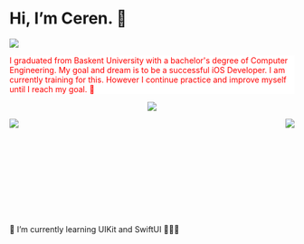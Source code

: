 # Hi, I’m Ceren. :wave:

![](https://media.giphy.com/media/o0vwzuFwCGAFO/giphy.gif)

<p style="color:red; background-color:white"> I graduated from Baskent University with a bachelor's degree of Computer Engineering. My goal and dream is to be a successful iOS Developer. I am currently training for this. However I continue practice and improve myself until I reach my goal. 💪 </p>

<p align="center">
  <a>
    <img align= "center" src="https://github-readme-streak-stats.herokuapp.com/?user=cerennnnn&theme=tokyonight&hide_border=true"/>
  </a>
</p>


<p align="center">
  <a>
 <img align="right" src="https://github-readme-stats.vercel.app/api/top-langs/?username=cerennnnn&layout=donut&theme=tokyonight"/>
 </a>
  <a>
    <img align="left" src="https://github-readme-stats.vercel.app/api?username=cerennnnn&theme=tokyonight"/>
  </a>
</p>


<br /> <br /><br /><br /><br /><br /><br /><br /><br /><br />
<br />🌱 I’m currently learning UIKit and SwiftUI 👩🏻‍💻

<!---
cerennnnn/cerennnnn is a ✨ special ✨ repository because its `README.md` (this file) appears on your GitHub profile.
You can click the Preview link to take a look at your changes.
--->
